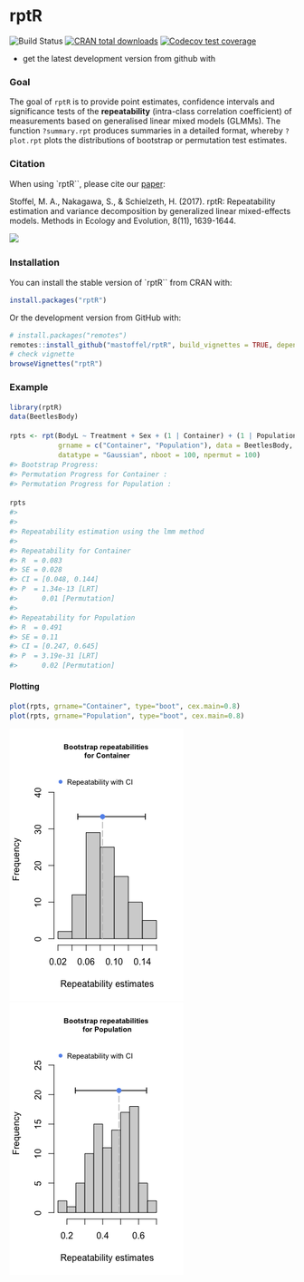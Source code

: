 <!-- README.md is generated from README.Rmd. Please edit that file -->

# rptR

![Build Status](https://travis-ci.org/mastoffel/rptR.svg?branch=master)
[![CRAN total
downloads](http://cranlogs.r-pkg.org/badges/grand-total/rptR?color=blue)](https://cran.r-project.org/package=rptR)
[![Codecov test
coverage](https://codecov.io/gh/mastoffel/rptR/branch/master/graph/badge.svg)](https://codecov.io/gh/mastoffel/rptR?branch=master)

-   get the latest development version from github with

### Goal

The goal of `rptR` is to provide point estimates, confidence intervals
and significance tests of the **repeatability** (intra-class correlation
coefficient) of measurements based on generalised linear mixed models
(GLMMs). The function `?summary.rpt` produces summaries in a detailed
format, whereby `?plot.rpt` plots the distributions of bootstrap or
permutation test estimates.

### Citation

When using \`rptR\`\`, please cite our
[paper](https://besjournals.onlinelibrary.wiley.com/doi/10.1111/2041-210X.12797):

Stoffel, M. A., Nakagawa, S., & Schielzeth, H. (2017). rptR:
Repeatability estimation and variance decomposition by generalized
linear mixed-effects models. Methods in Ecology and Evolution, 8(11),
1639-1644.

[![](https://img.shields.io/badge/doi-https://doi.org/10.1111/2041--210X.12797-green.svg)](https://doi.org/https://doi.org/10.1111/2041-210X.12797)

### Installation

You can install the stable version of \`rptR\`\` from CRAN with:

``` r
install.packages("rptR")
```

Or the development version from GitHub with:

``` r
# install.packages("remotes")
remotes::install_github("mastoffel/rptR", build_vignettes = TRUE, dependencies = TRUE) 
# check vignette
browseVignettes("rptR")
```

### Example

``` r
library(rptR)
data(BeetlesBody)

rpts <- rpt(BodyL ~ Treatment + Sex + (1 | Container) + (1 | Population), 
            grname = c("Container", "Population"), data = BeetlesBody, 
            datatype = "Gaussian", nboot = 100, npermut = 100)
#> Bootstrap Progress:
#> Permutation Progress for Container :
#> Permutation Progress for Population :

rpts
#> 
#> 
#> Repeatability estimation using the lmm method 
#> 
#> Repeatability for Container
#> R  = 0.083
#> SE = 0.028
#> CI = [0.048, 0.144]
#> P  = 1.34e-13 [LRT]
#>      0.01 [Permutation]
#> 
#> Repeatability for Population
#> R  = 0.491
#> SE = 0.11
#> CI = [0.247, 0.645]
#> P  = 3.19e-31 [LRT]
#>      0.02 [Permutation]
```

#### Plotting

``` r
plot(rpts, grname="Container", type="boot", cex.main=0.8)
plot(rpts, grname="Population", type="boot", cex.main=0.8)
```

![](README-gaussian-1.png)![](README-gaussian-2.png)

